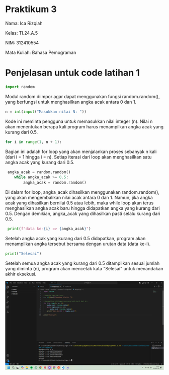 # Praktikum 3

Nama: Ica Rizqiah

Kelas: TI.24.A.5

NIM: 312410554

Mata Kuliah: Bahasa Pemograman

# Penjelasan untuk code latihan 1

```python
import random
```
Modul random diimpor agar dapat menggunakan fungsi random.random(), yang berfungsi untuk menghasilkan angka acak antara 0 dan 1.

```python
n = int(input("Masukkan nilai N: "))
```
Kode ini meminta pengguna untuk memasukkan nilai integer (n). Nilai n akan menentukan berapa kali program harus menampilkan angka acak yang kurang dari 0.5.

```python
for i in range(1, n + 1):
```
Bagian ini adalah for loop yang akan menjalankan proses sebanyak n kali (dari i = 1 hingga i = n). Setiap iterasi dari loop akan menghasilkan satu angka acak yang kurang dari 0.5.

```python
 angka_acak = random.random()
    while angka_acak >= 0.5:
        angka_acak = random.random()
```
Di dalam for loop, angka_acak dihasilkan menggunakan random.random(), yang akan mengembalikan nilai acak antara 0 dan 1. Namun, jika angka acak yang dihasilkan bernilai 0.5 atau lebih, maka while loop akan terus menghasilkan angka acak baru hingga didapatkan angka yang kurang dari 0.5. Dengan demikian, angka_acak yang dihasilkan pasti selalu kurang dari 0.5.

```python
 print(f"data ke-{i} => {angka_acak}")
```
Setelah angka acak yang kurang dari 0.5 didapatkan, program akan menampilkan angka tersebut bersama dengan urutan data (data ke-i).

```python
print("Selesai")
```

Setelah semua angka acak yang kurang dari 0.5 ditampilkan sesuai jumlah yang diminta (n), program akan mencetak kata "Selesai" untuk menandakan akhir eksekusi.

![foto](https://github.com/keeyyaaa/labpy03/blob/main/Screenshot%202024-11-04%20102710.png?raw=true)

